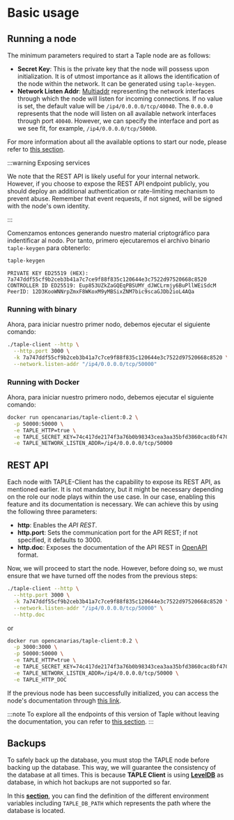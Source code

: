 # Basic usage

## Running a node

The minimum parameters required to start a Taple node are as follows:

* **Secret Key**: This is the private key that the node will possess upon initialization. It is of utmost importance as it allows the identification of the node within the network. It can be generated using `taple-keygen`.
* **Network Listen Addr**: [Multiaddr](https://docs.libp2p.io/concepts/fundamentals/addressing/) representing the network interfaces through which the node will listen for incoming connections. If no value is set, the default value will be `/ip4/0.0.0.0/tcp/40040`. The `0.0.0.0` represents that the node will listen on all available network interfaces through port `40040`. However, we can specify the interface and port as we see fit, for example, `/ip4/0.0.0.0/tcp/50000`.

For more information about all the available options to start our node, please refer to [this section](client-config.md).

:::warning Exposing services

We note that the REST API is likely useful for your internal network. However, if you choose to expose the REST API endpoint publicly, you should deploy an additional authentication or rate-limiting mechanism to prevent abuse. Remember that event requests, if not signed, will be signed with the node's own identity. 

:::

Comenzamos entonces generando nuestro material criptográfico para indentificar al nodo. Por tanto, primero ejecutaremos el archivo binario `taple-keygen` para obtenerlo: 

```bash
taple-keygen 
```

```
PRIVATE KEY ED25519 (HEX): 7a747ddf55cf9b2ceb3b41a7c7ce9f88f835c120644e3c7522d97520668c8520
CONTROLLER ID ED25519: Eup853UZkZaGQEqPBSUMY_dJWCLrmjy6BuPllWEiSdcM
PeerID: 12D3KooWNNrpZmxF8WKoxM9yMBSixZNM7bic9scaGJDb2ioL4AQa
```

### Running with binary

Ahora, para iniciar nuestro primer nodo, debemos ejecutar el siguiente comando:

```bash
./taple-client --http \
  --http.port 3000 \
  -k 7a747ddf55cf9b2ceb3b41a7c7ce9f88f835c120644e3c7522d97520668c8520 \
  --network.listen-addr "/ip4/0.0.0.0/tcp/50000"
```

### Running with Docker

Ahora, para iniciar nuestro primero nodo, debemos ejecutar el siguiente comando:

```bash
docker run opencanarias/taple-client:0.2 \
  -p 50000:50000 \
  -e TAPLE_HTTP=true \
  -e TAPLE_SECRET_KEY=74c417de2174f3a76b0b98343cea3aa35bfd3860cac8bf470092c3e751745c1a \
  -e TAPLE_NETWORK_LISTEN_ADDR=/ip4/0.0.0.0/tcp/50000
```

## REST API

Each node with TAPLE-Client has the capability to expose its REST API, as mentioned earlier. It is not mandatory, but it might be necessary depending on the role our node plays within the use case. In our case, enabling this feature and its documentation is necessary. We can achieve this by using the following three parameters:

* **http**: Enables the *API REST*.
* **http.port**: Sets the communication port for the API REST; if not specified, it defaults to 3000.
* **http.doc**: Exposes the documentation of the API REST in [OpenAPI](https://swagger.io/specification/) format.

Now, we will proceed to start the node. However, before doing so, we must ensure that we have turned off the nodes from the previous steps:

```bash title="Binary option"
./taple-client --http \
  --http.port 3000 \
  -k 7a747ddf55cf9b2ceb3b41a7c7ce9f88f835c120644e3c7522d97520668c8520 \
  --network.listen-addr "/ip4/0.0.0.0/tcp/50000" \
  --http.doc
```

or

```bash title="Docker option"
docker run opencanarias/taple-client:0.2 \
  -p 3000:3000 \
  -p 50000:50000 \
  -e TAPLE_HTTP=true \
  -e TAPLE_SECRET_KEY=74c417de2174f3a76b0b98343cea3aa35bfd3860cac8bf470092c3e751745c1a \
  -e TAPLE_NETWORK_LISTEN_ADDR=/ip4/0.0.0.0/tcp/50000 \
  -e TAPLE_HTTP_DOC
```

If the previous node has been successfully initialized, you can access the node's documentation through [this link](http://localhost:3000/api/documentation).

:::note
To explore all the endpoints of this version of Taple without leaving the documentation, you can refer to [this section](../api-rest/create-event-request.api.mdx).
:::

## Backups

To safely back up the database, you must stop the TAPLE node before backing up the database. This way, we will guarantee the consistency of the database at all times. This is because **TAPLE Client** is using **[LevelDB](https://github.com/google/leveldb)** as database, in which hot backups are not supported so far.

In this **[section](./client-config.md#environment-variables)**, you can find the definition of the different environment variables including `TAPLE_DB_PATH` which represents the path where the database is located.